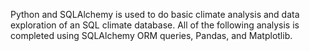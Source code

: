 Python and SQLAlchemy is used to do basic climate analysis and data exploration of an SQL climate database. All of the following analysis is completed using SQLAlchemy ORM queries, Pandas, and Matplotlib.
